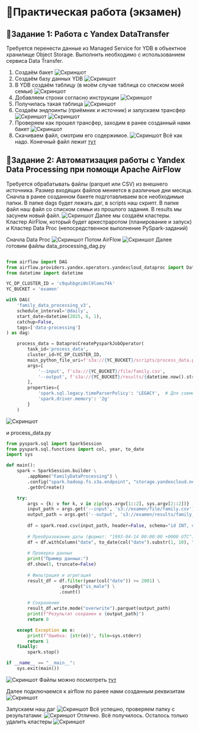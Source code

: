 # 📌Практическая работа (экзамен)
## 🔹Задание 1: Работа с Yandex DataTransfer
Требуется перенести данные из Managed Service for YDB в объектное хранилище Object Storage. Выполнить необходимо с использованием сервиса Data Transfer.
1) Создаём бакет 
 ![Скриншот](screenshots/1.png)
2) Создаём базу данных YDB
![Скриншот](screenshots/2.png)
3) В YDB создаём таблицу (в моём случае таблица со списком моей семьи)
![Скриншот](screenshots/3.png)
4) Добавляем строки согласно инструкции
![Скриншот](screenshots/4.png)
5) Получилась такая таблица
![Скриншот](screenshots/5.png)
6)  Создаём эндпоинты (приёмник и источник) и запускаем трансфер
![Скриншот](screenshots/6.png)
![Скриншот](screenshots/06.png)
7)  Проверяем как прошел трансфер, заходим в ранее созданный нами бакет
![Скриншот](screenshots/7.png)
8)  Скачиваем файл, смотрим его содержимое.
![Скриншот](screenshots/8.png)
Всё как надо. Конечный файл лежит [тут](https://github.com/andrey-osadchiy/etl_processes/tree/main/final_project/staff)

## 🔹Задание 2: Автоматизация работы с Yandex Data Processing при помощи Apache AirFlow
Требуется обрабатывать файлы (parquet или CSV) из внешнего источника. Размер входящих файлов меняется в различные дни месяца.  
Сначла в ранее созданном бакете подготавливаем все необходимые папки. В папке dags будет лежать даг, в scripts наш скрипт. В папке файл наш файл со списком семьи из прошлого задания. В results мы засунем новый файл.
![Скриншот](screenshots/2/1.png)
Далее мы создаём кластеры. Кластер AirFlow, который будет аркестраротом (планирование и запуск) и Кластер Data Proc (непосредственное выполнение PySpark-заданий)

Сначла Data Proc
![Скриншот](screenshots/2/2.png)
Потом AirFlow
![Скриншот](screenshots/2/22.png)
Далее готовим файлы data_processing_dag.py 
```python

from airflow import DAG
from airflow.providers.yandex.operators.yandexcloud_dataproc import DataprocCreatePysparkJobOperator
from datetime import datetime

YC_DP_CLUSTER_ID = 'c9quhbgni0nl9loms74k'
YC_BUCKET = 'examen'

with DAG(
    'family_data_processing_v3',
    schedule_interval='@daily',
    start_date=datetime(2025, 6, 1),
    catchup=False,
    tags=['data-processing']
) as dag:

    process_data = DataprocCreatePysparkJobOperator(
        task_id='process_data',
        cluster_id=YC_DP_CLUSTER_ID,
        main_python_file_uri=f's3a://{YC_BUCKET}/scripts/process_data.py',
        args=[
            '--input', f's3a://{YC_BUCKET}/file/family.csv',
            '--output', f's3a://{YC_BUCKET}/results/{datetime.now().strftime("%Y%m%d_%H%M%S")}'
        ],
        properties={
            'spark.sql.legacy.timeParserPolicy': 'LEGACY',  # Для совместимости формата даты
            'spark.driver.memory': '2g'
        }
    )
```
![Скриншот](screenshots/2/4.png)

и process_data.py
```python
from pyspark.sql import SparkSession
from pyspark.sql.functions import col, year, to_date
import sys

def main():
    spark = SparkSession.builder \
        .appName("FamilyDataProcessing") \
        .config("spark.hadoop.fs.s3a.endpoint", "storage.yandexcloud.net") \
        .getOrCreate()

    try:
        args = {k: v for k, v in zip(sys.argv[1::2], sys.argv[2::2])}
        input_path = args.get('--input', 's3://examen/file/family.csv')
        output_path = args.get('--output', 's3://examen/results/family_processed')
  
        df = spark.read.csv(input_path, header=False, schema="id INT, date STRING, name STRING, is_male BOOLEAN")
        
        # Преобразование даты (формат: "1993-04-14 00:00:00 +0000 UTC")
        df = df.withColumn("date", to_date(col("date").substr(1, 10), "yyyy-MM-dd"))
        
        # Проверка данных
        print("Пример данных:")
        df.show(5, truncate=False)
        
        # Фильтрация и агрегация
        result_df = df.filter(year(col("date")) >= 2001) \
                    .groupBy("is_male") \
                    .count()
        
        # Сохранение
        result_df.write.mode("overwrite").parquet(output_path)
        print(f"Результат сохранен в {output_path}")
        return 0

    except Exception as e:
        print(f"Ошибка: {str(e)}", file=sys.stderr)
        return 1
    finally:
        spark.stop()

if __name__ == "__main__":
    sys.exit(main())
```
![Скриншот](screenshots/2/5.png)
Файлы можно посмотреть [тут](https://github.com/andrey-osadchiy/etl_processes/tree/main/final_project/staff)

Далее подключаемся к airflow по ранее нами созданным реквизитам
![Скриншот](screenshots/2/6.png)

Запускаем наш даг
![Скриншот](screenshots/2/7.png)
Всё успешно, проверяем папку с результатами:
![Скриншот](screenshots/2/8.png)
Отлично. Всё получилось. Осталось только удалить кластеры
![Скриншот](screenshots/9.png)
